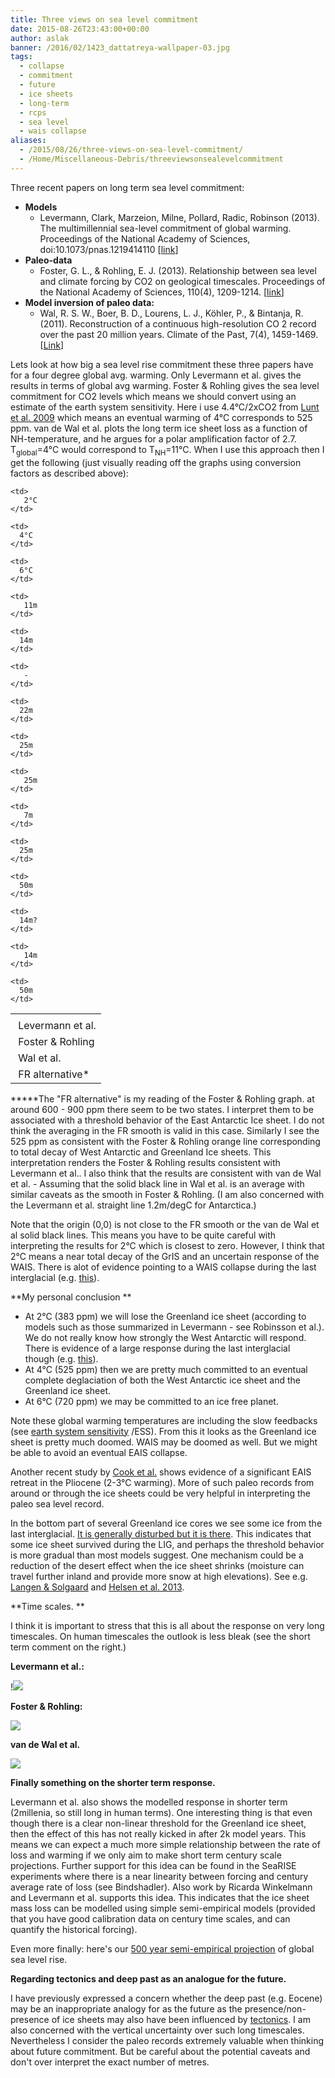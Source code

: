 ```yaml
---
title: Three views on sea level commitment
date: 2015-08-26T23:43:00+00:00
author: aslak
banner: /2016/02/1423_dattatreya-wallpaper-03.jpg
tags:
  - collapse
  - commitment
  - future
  - ice sheets
  - long-term
  - rcps
  - sea level
  - wais collapse
aliases:
  - /2015/08/26/three-views-on-sea-level-commitment/
  - /Home/Miscellaneous-Debris/threeviewsonsealevelcommitment
---
```

Three recent papers on long term sea level commitment:
<!--more-->
  * **Models**
      * Levermann, Clark, Marzeion, Milne, Pollard, Radic, Robinson (2013). The multimillennial sea-level commitment of global warming. Proceedings of the National Academy of Sciences, doi:10.1073/pnas.1219414110 [[link](http://www.pik-potsdam.de/~anders/publications/levermann_clark13.pdf)]
  * **Paleo-data**
      * Foster, G. L., & Rohling, E. J. (2013). Relationship between sea level and climate forcing by CO2 on geological timescales. Proceedings of the National Academy of Sciences, 110(4), 1209-1214. [[link](http://www.pnas.org/content/early/pdf/1216073110.full.pdf)]
  * **Model inversion of paleo data:**
      * Wal, R. S. W., Boer, B. D., Lourens, L. J., Köhler, P., & Bintanja, R. (2011). Reconstruction of a continuous high-resolution CO 2 record over the past 20 million years. Climate of the Past, 7(4), 1459-1469. [[Link](http://www.clim-past.net/7/1459/pdf/cp-7-1459-2011.pdf)]

Lets look at how big a sea level rise commitment these three papers have for a four degree global avg. warming. Only Levermann et al. gives the results in terms of global avg warming. Foster & Rohling gives the sea level commitment for CO2 levels which means we should convert using an estimate of the earth system sensitivity. Here i use 4.4°C/2xCO2 from [Lunt et al. 2009](http://www.nature.com/ngeo/journal/v3/n1/abs/ngeo706.html) which means an eventual warming of 4°C corresponds to 525 ppm. van de Wal et al. plots the long term ice sheet loss as a function of NH-temperature, and he argues for a polar amplification factor of 2.7. T<sub>global</sub>=4°C would correspond to T<sub>NH</sub>=11°C. When I use this approach then I get the following (just visually reading off the graphs using conversion factors as described above):

<table>
  <tr>
    <td>
    </td>

    <td>
       2°C
    </td>

    <td>
      4°C 
    </td>

    <td>
      6°C 
    </td>
  </tr>

  <tr>
    <td>
       Levermann et al.
    </td>

    <td>
       11m
    </td>

    <td>
      14m
    </td>

    <td>
       -
    </td>
  </tr>

  <tr>
    <td>
       Foster & Rohling
    </td>

    <td>
      22m
    </td>

    <td>
      25m
    </td>

    <td>
       25m
    </td>
  </tr>

  <tr>
    <td>
       Wal et al.
    </td>

    <td>
       7m
    </td>

    <td>
      25m
    </td>

    <td>
      50m
    </td>
  </tr>

  <tr>
    <td>
       FR alternative*
    </td>

    <td>
      14m?
    </td>

    <td>
       14m
    </td>

    <td>
      50m
    </td>
  </tr>
</table>

*****The "FR alternative" is my reading of the Foster & Rohling graph. at around 600 - 900 ppm there seem to be two states. I interpret them to be associated with a threshold behavior of the East Antarctic Ice sheet. I do not think the averaging in the FR smooth is valid in this case. Similarly I see the 525 ppm as consistent with the Foster & Rohling orange line corresponding to total decay of West Antarctic and Greenland Ice sheets. This interpretation renders the Foster & Rohling results consistent with Levermann et al.. I also think that the results are consistent with van de Wal et al. - Assuming that the solid black line in Wal et al. is an average with similar caveats as the smooth in Foster & Rohling. (I am also concerned with the Levermann et al. straight line 1.2m/degC for Antarctica.)

Note that the origin (0,0) is not close to the FR smooth or the van de Wal et al solid black lines. This means you have to be quite careful with interpreting the results for 2°C which is closest to zero. However, I think that 2°C means a near total decay of the GrIS and an uncertain response of the WAIS. There is alot of evidence pointing to a WAIS collapse during the last interglacial (e.g. [this](http://skepticalscience.com/Antarctic_Octopus_Living_Testament_To_Global_Warming.html)).

**My personal conclusion **

  * At 2°C (383 ppm) we will lose the Greenland ice sheet (according to models such as those summarized in Levermann - see Robinsson et al.). We do not really know how strongly the West Antarctic will respond. There is evidence of a large response during the last interglacial though (e.g. [this](http://skepticalscience.com/Antarctic_Octopus_Living_Testament_To_Global_Warming.html)).
  * At 4°C (525 ppm) then we are pretty much committed to an eventual complete deglaciation of both the West Antarctic ice sheet and the Greenland ice sheet.
  * At 6°C (720 ppm) we may be committed to an ice free planet.

Note these global warming temperatures are including the slow feedbacks (see [earth system sensitivity](http://en.wikipedia.org/wiki/Climate_sensitivity) /ESS). From this it looks as the Greenland ice sheet is pretty much doomed. WAIS may be doomed as well. But we might be able to avoid an eventual EAIS collapse.

Another recent study by [Cook et al.](http://www.nature.com/ngeo/journal/vaop/ncurrent/full/ngeo1889.html) shows evidence of a significant EAIS retreat in the Pliocene (2-3°C warming). More of such paleo records from around or through the ice sheets could be very helpful in interpreting the paleo sea level record.

In the bottom part of several Greenland ice cores we see some ice from the last interglacial. [It is generally disturbed but it is there](/Home/PDFs/Announcements/eemianinterglacialreconstructedfromgreenlandfoldedneemicecorestrata). This indicates that some ice sheet survived during the LIG, and perhaps the threshold behavior is more gradual than most models suggest. One mechanism could be a reduction of the desert effect when the ice sheet shrinks (moisture can travel further inland and provide more snow at high elevations). See e.g. [Langen & Solgaard](http://link.springer.com/article/10.1007/s00382-012-1305-4) and [Helsen et al. 2013](http://www.clim-past-discuss.net/9/1735/2013/cpd-9-1735-2013.html).

**Time scales. **

I think it is important to stress that this is all about the response on very long timescales. On human timescales the outlook is less bleak (see the short term comment on the right.)

**Levermann et al.:**

!![](/2016/02/Levermann-fig1.png)

**Foster & Rohling:**

![](/2016/02/Foster-fig3.png)

**van de Wal et al.**

![](/2016/02/wal-fig2.png)

**Finally something on the shorter term response.**

Levermann et al. also shows the modelled response in shorter term (2millenia, so still long in human terms). One interesting thing is that even though there is a clear non-linear threshold for the Greenland ice sheet, then the effect of this has not really kicked in after 2k model years. This means we can expect a much more simple relationship between the rate of loss and warming if we only aim to make short term century scale projections. Further support for this idea can be found in the SeaRISE experiments where there is a near linearity between forcing and century average rate of loss (see Bindshadler). Also work by Ricarda Winkelmann and Levermann et al. supports this idea. This indicates that the ice sheet mass loss can be modelled using simple semi-empirical models (provided that you have good calibration data on century time scales, and can quantify the historical forcing).

Even more finally: here's our [500 year semi-empirical projection](/Home/PDFs/Announcements/sealevelprojectionstoad2500withthercpscenarios) of global sea level rise.

**Regarding tectonics and deep past as an analogue for the future.**

I have previously expressed a concern whether the deep past (e.g. Eocene) may be an inappropriate analogy for as the future as the presence/non-presence of ice sheets may also have been influenced by [tectonics](http://cpgeosystems.com/035_Oligocene_3globes.jpg). I am also concerned with the vertical uncertainty over such long timescales. Nevertheless I consider the paleo records extremely valuable when thinking about future commitment. But be careful about the potential caveats and don't over interpret the exact number of metres.
